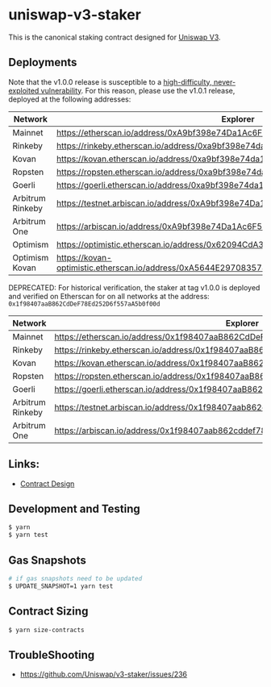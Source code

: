 # uniswap-v3-staker

This is the canonical staking contract designed for [Uniswap V3](https://github.com/Uniswap/uniswap-v3-core).

## Deployments

Note that the v1.0.0 release is susceptible to a [high-difficulty, never-exploited vulnerability](https://github.com/Uniswap/v3-staker/issues/219). For this reason, please use the v1.0.1 release, deployed at the following addresses:

| Network          | Explorer                                                                                 |
| ---------------- | ---------------------------------------------------------------------------------------- |
| Mainnet          | https://etherscan.io/address/0xA9bf398e74Da1Ac6F5c4CB67Ab8937c10a1e454d                  |
| Rinkeby          | https://rinkeby.etherscan.io/address/0xa9bf398e74da1ac6f5c4cb67ab8937c10a1e454d          |
| Kovan            | https://kovan.etherscan.io/address/0xa9bf398e74da1ac6f5c4cb67ab8937c10a1e454d            |
| Ropsten          | https://ropsten.etherscan.io/address/0xa9bf398e74da1ac6f5c4cb67ab8937c10a1e454d          |
| Goerli           | https://goerli.etherscan.io/address/0xa9bf398e74da1ac6f5c4cb67ab8937c10a1e454d           |
| Arbitrum Rinkeby | https://testnet.arbiscan.io/address/0xA9bf398e74Da1Ac6F5c4CB67Ab8937c10a1e454d           |
| Arbitrum One     | https://arbiscan.io/address/0xA9bf398e74Da1Ac6F5c4CB67Ab8937c10a1e454d                   |
| Optimism         | https://optimistic.etherscan.io/address/0x62094CdA36dd8945a2c158A4c6c8865c5B34FEf9       |
| Optimism Kovan   | https://kovan-optimistic.etherscan.io/address/0xA5644E29708357803b5A882D272c41cC0dF92B34 |

DEPRECATED: For historical verification, the staker at tag v1.0.0 is deployed and verified on Etherscan for on all networks at the address: `0x1f98407aaB862CdDeF78Ed252D6f557aA5b0f00d`

| Network          | Explorer                                                                             |
| ---------------- | ------------------------------------------------------------------------------------ |
| Mainnet          | https://etherscan.io/address/0x1f98407aaB862CdDeF78Ed252D6f557aA5b0f00d#code         |
| Rinkeby          | https://rinkeby.etherscan.io/address/0x1f98407aaB862CdDeF78Ed252D6f557aA5b0f00d#code |
| Kovan            | https://kovan.etherscan.io/address/0x1f98407aaB862CdDeF78Ed252D6f557aA5b0f00d#code   |
| Ropsten          | https://ropsten.etherscan.io/address/0x1f98407aaB862CdDeF78Ed252D6f557aA5b0f00d#code |
| Goerli           | https://goerli.etherscan.io/address/0x1f98407aaB862CdDeF78Ed252D6f557aA5b0f00d#code  |
| Arbitrum Rinkeby | https://testnet.arbiscan.io/address/0x1f98407aab862cddef78ed252d6f557aa5b0f00d       |
| Arbitrum One     | https://arbiscan.io/address/0x1f98407aab862cddef78ed252d6f557aa5b0f00d               |

## Links:

- [Contract Design](docs/Design.md)

## Development and Testing

```sh
$ yarn
$ yarn test
```

## Gas Snapshots

```sh
# if gas snapshots need to be updated
$ UPDATE_SNAPSHOT=1 yarn test
```

## Contract Sizing

```sh
$ yarn size-contracts
```

## TroubleShooting 

- https://github.com/Uniswap/v3-staker/issues/236